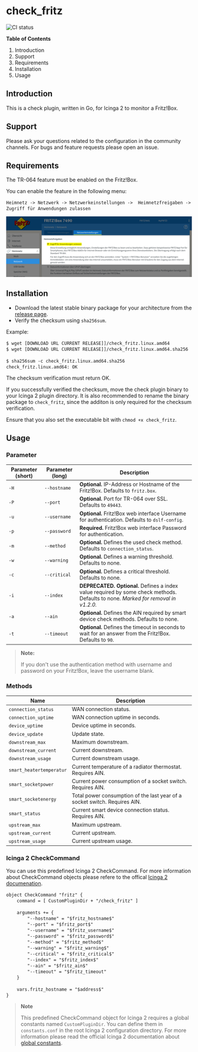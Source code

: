 # check_fritz

![CI status](https://travis-ci.org/mcktr/check_fritz.svg?branch=master)

**Table of Contents**

1. Introduction
2. Support
3. Requirements
4. Installation
5. Usage

## Introduction

This is a check plugin, written in Go, for Icinga 2 to monitor a Fritz!Box.

## Support

Please ask your questions related to the configuration in the community channels. For bugs and feature requests 
please open an issue. 

## Requirements

The TR-064 feature must be enabled on the Fritz!Box.

You can enable the feature in the following menu:

```
Heimnetz -> Netzwerk -> Netzwerkeinstellungen ->  Heimnetzfreigaben -> Zugriff für Anwendungen zulassen
```

![Fritz!Box configuration](doc/images/fritzbox-configuration-tr064.png)

## Installation

* Download the latest stable binary package for your architecture from the [release page](https://github.com/mcktr/check_fritz/releases).
* Verify the checksum using `sha256sum`.

Example:

```
$ wget [DOWNLOAD URL CURRENT RELEASE]]/check_fritz.linux.amd64
$ wget [DOWNLOAD URL CURRENT RELEASE]]/check_fritz.linux.amd64.sha256

$ sha256sum -c check_fritz.linux.amd64.sha256
check_fritz.linux.amd64: OK
```

The checksum verification must return OK.

If you successfully verified the checksum, move the check plugin binary to your Icinga 2 plugin directory. It is also 
recommended to rename the binary package to `check_fritz`, since the additon is only required for the checksum verification.

Ensure that you also set the executable bit with `chmod +x check_fritz`.

## Usage

### Parameter

| Parameter (short) | Parameter (long) | Description                                                                                                                           |
|-------------------|------------------|---------------------------------------------------------------------------------------------------------------------------------------|
| `-H`              | `--hostname`     | **Optional.** IP-Address or Hostname of the Fritz!Box. Defaults to `fritz.box`.                                                       |
| `-P`              | `--port`         | **Optional.** Port for TR-064 over SSL. Defaults to `49443`.                                                                          |
| `-u`              | `--username`     | **Optional.** Fritz!Box web interface Username for authentication. Defaults to `dslf-config`.                                         |
| `-p`              | `--password`     | **Required.** Fritz!Box web interface Password for authentication.                                                                    |
| `-m`              | `--method`       | **Optional.** Defines the used check method. Defaults to `connection_status`.                                                         |
| `-w`              | `--warning`      | **Optional.** Defines a warning threshold. Defaults to none.                                                                          |
| `-c`              | `--critical`     | **Optional.** Defines a critical threshold. Defaults to none.                                                                         |
| `-i`              | `--index`        | **DEPRECATED.** **Optional.** Defines a index value required by some check methods. Defaults to none. _Marked for removal in v1.2.0._ |
| `-a`              | `--ain`          | **Optional.** Defines the AIN required by smart device check methods. Defaults to none.                                               |
| `-t`              | `--timeout`      | **Optional.** Defines the timeout in seconds to wait for an answer from the Fritz!Box. Defaults to `90`.                              |

> **Note:**
>
> If you don't use the authentication method with username and password on your Fritz!Box, leave the username blank.


### Methods

| Name                     | Description                                                                 |
|--------------------------|-----------------------------------------------------------------------------|
| `connection_status`      | WAN connection status.                                                      |
| `connection_uptime`      | WAN connection uptime in seconds.                                           |
| `device_uptime`          | Device uptime in seconds.                                                   |
| `device_update`          | Update state.                                                               |
| `downstream_max`         | Maximum downstream.                                                         |
| `downstream_current`     | Current downstream.                                                         |
| `downstream_usage`       | Current downstream usage.                                                   |
| `smart_heatertemperatur` | Current temperature of a radiator thermostat. Requires AIN.                 |
| `smart_socketpower`      | Current power consumption of a socket switch. Requires AIN.                 |
| `smart_socketenergy`     | Total power consumption of the last year of a socket switch.  Requires AIN. |
| `smart_status`           | Current smart device connection status. Requires AIN.                       |
| `upstream_max`           | Maximum upstream.                                                           |
| `upstream_current`       | Current upstream.                                                           |
| `upstream_usage`         | Current upstream usage.                                                     |

### Icinga 2 CheckCommand

You can use this predefined Icinga 2 CheckCommand. For more information about CheckCommand objects please refere to 
the offical [Icinga 2 documenation](https://icinga.com/docs/icinga2/latest/). 

```
object CheckCommand "fritz" {
	command = [ CustomPluginDir + "/check_fritz" ]

	arguments += {
		"--hostname" = "$fritz_hostname$"
		"--port" = "$fritz_port$"
		"--username" = "$fritz_username$"
		"--password" = "$fritz_password$"
		"--method" = "$fritz_method$"
		"--warning" = "$fritz_warning$"
		"--critical" = "$fritz_critical$"
		"--index" = "$fritz_index$"
		"--ain" = "$fritz_ain$"
		"--timeout" = "$fritz_timeout"
	}

	vars.fritz_hostname = "$address$"
}
```

> **Note**
>
> This predefined CheckCommand object for Icinga 2 requires a global constants named `CustomPluginDir`.
> You can define them in `constants.conf` in the root Icinga 2 configuration directory. For more information
> please read the official Icinga 2 documentation about [global constants](https://icinga.com/docs/icinga2/latest/doc/04-configuring-icinga-2/#constants-conf).
